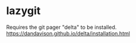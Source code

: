 # lazygit
Requires the git pager "delta" to be installed. https://dandavison.github.io/delta/installation.html
